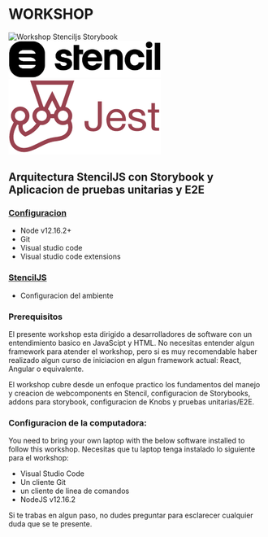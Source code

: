 # WORKSHOP

<p float="left">
    <img src="https://user-images.githubusercontent.com/321738/63501763-88dbf600-c4cc-11e9-96cd-94adadc2fd72.png" alt="Workshop Stenciljs Storybook" width="300" />
    <img src="./stenciljs-logo.svg" alt="Workshop Stenciljs Storybook" width="300" />
    <img src="./jest-logo.png" alt="Workshop Stenciljs Storybook" width="300" />
</p>

## Arquitectura StencilJS con Storybook y Aplicacion de pruebas unitarias y E2E

### [**Configuracion**](0-configuracion/0-configuracion-del-ambiente.md)

- Node v12.16.2+
- Git
- Visual studio code
- Visual studio code extensions

### [**StencilJS**](1-stencil/1-introduccion.md)

- Configuracion del ambiente

### **Prerequisitos**

El presente workshop esta dirigido a desarrolladores de software con un entendimiento basico en JavaScipt y HTML. No necesitas entender algun framework para atender el workshop, pero si es muy recomendable haber realizado algun curso de iniciacion en algun framework actual: React, Angular o equivalente.

El workshop cubre desde un enfoque practico los fundamentos del manejo y creacion de webcomponents en Stencil, configuracion de Storybooks, addons para storybook, configuracion de Knobs y pruebas unitarias/E2E.

### **Configuracion de la computadora:**

You need to bring your own laptop with the below software installed to follow this workshop.
Necesitas que tu laptop tenga instalado lo siguiente para el workshop:

- Visual Studio Code
- Un cliente Git
- un cliente de linea de comandos
- NodeJS v12.16.2

Si te trabas en algun paso, no dudes preguntar para esclarecer cualquier duda que se te presente.

